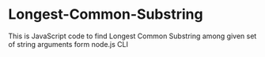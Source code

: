 # Longest-Common-Substring

This is JavaScript code to find Longest Common Substring among given set of string arguments form node.js CLI 

